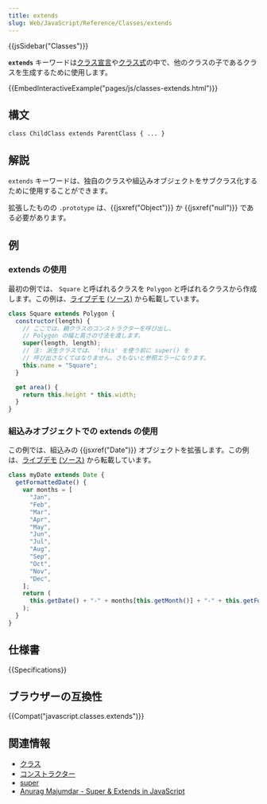 ```yaml
---
title: extends
slug: Web/JavaScript/Reference/Classes/extends
---
```


{{jsSidebar("Classes")}}

**`extends`** キーワードは[クラス宣言](/ja/docs/Web/JavaScript/Reference/Statements/class)や[クラス式](/ja/docs/Web/JavaScript/Reference/Operators/class)の中で、他のクラスの子であるクラスを生成するために使用します。

{{EmbedInteractiveExample("pages/js/classes-extends.html")}}

## 構文

```
class ChildClass extends ParentClass { ... }
```

## 解説

`extends` キーワードは、独自のクラスや組込みオブジェクトをサブクラス化するために使用することができます。

拡張したものの `.prototype` は、{{jsxref("Object")}} か {{jsxref("null")}} である必要があります。

## 例

### extends の使用

最初の例では、 `Square` と呼ばれるクラスを `Polygon` と呼ばれるクラスから作成します。この例は、[ライブデモ](https://googlechrome.github.io/samples/classes-es6/index.html) [(ソース)](https://github.com/GoogleChrome/samples/blob/gh-pages/classes-es6/index.html) から転載しています。

```js
class Square extends Polygon {
  constructor(length) {
    // ここでは、親クラスのコンストラクターを呼び出し、
    // Polygon の幅と高さの寸法を渡します。
    super(length, length);
    // 注: 派生クラスでは、 'this' を使う前に super() を
    // 呼び出さなくてはなりません。さもないと参照エラーになります。
    this.name = "Square";
  }

  get area() {
    return this.height * this.width;
  }
}
```

### 組込みオブジェクトでの extends の使用

この例では、組込みの {{jsxref("Date")}} オブジェクトを拡張します。この例は、[ライブデモ](https://googlechrome.github.io/samples/classes-es6/index.html) [(ソース)](https://github.com/GoogleChrome/samples/blob/gh-pages/classes-es6/index.html) から転載しています。

```js
class myDate extends Date {
  getFormattedDate() {
    var months = [
      "Jan",
      "Feb",
      "Mar",
      "Apr",
      "May",
      "Jun",
      "Jul",
      "Aug",
      "Sep",
      "Oct",
      "Nov",
      "Dec",
    ];
    return (
      this.getDate() + "-" + months[this.getMonth()] + "-" + this.getFullYear()
    );
  }
}
```

## 仕様書

{{Specifications}}

## ブラウザーの互換性

{{Compat("javascript.classes.extends")}}

## 関連情報

- [クラス](/ja/docs/Web/JavaScript/Reference/Classes)
- [コンストラクター](/ja/docs/Web/JavaScript/Reference/Classes/constructor)
- [super](/ja/docs/Web/JavaScript/Reference/Operators/super)
- [Anurag Majumdar - Super & Extends in JavaScript](https://medium.com/beginners-guide-to-mobile-web-development/super-and-extends-in-javascript-es6-understanding-the-tough-parts-6120372d3420)
